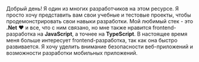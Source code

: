Добрый день!
Я один из многих разработчиков на этом ресурсе. Я просто хочу представить вам свои учебные и тестовые проекты, чтобы продемонстрировать свои навыки разработки.
Мой любимый стек - это **.Net** ❤ и все, что с ним связано, но мне также нравится frontend-разработка на **JavaScript**, а точнее на **TypeScript**. 
В настоящее время меня больше интересует frontend-разработка, так как она быстро развивается. Я хочу уделить внимание безопасности веб-приложений и возможности разработки мобильных приложений.
